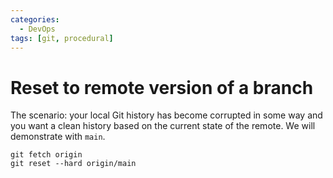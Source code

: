 ```yaml
---
categories:
  - DevOps
tags: [git, procedural]
---
```


# Reset to remote version of a branch

The scenario: your local Git history has become corrupted in some way and you
want a clean history based on the current state of the remote. We will
demonstrate with `main`.

```
git fetch origin
git reset --hard origin/main
```
